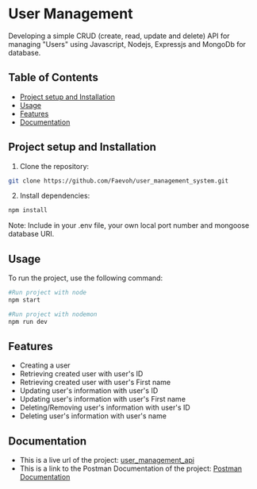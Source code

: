 # User Management
Developing a simple CRUD (create, read, update and delete) API for managing "Users" using Javascript, Nodejs, Expressjs and MongoDb for database.

## Table of Contents
- [Project setup and Installation](#installation)
- [Usage](#usage)
- [Features](#features)
- [Documentation](#documentation)

## Project setup and Installation
1. Clone the repository:
```bash
git clone https://github.com/Faevoh/user_management_system.git
```

2. Install dependencies:
```bash
npm install
```

Note: Include in your .env file, your own local port number and mongoose database URI.

## Usage
To run the project, use the following command:
```bash
#Run project with node
npm start
```
```bash
#Run project with nodemon
npm run dev
```

## Features
- Creating a user
- Retrieving created user with user's ID
- Retrieving created user with user's First name
- Updating user's information with user's ID
- Updating user's information with user's First name
- Deleting/Removing user's information with user's ID
- Deleting user's information with user's name

## Documentation
- This is a live url of the project: [user_management_api]()
- This is a link to the Postman Documentation of the project: [Postman Documentation]()